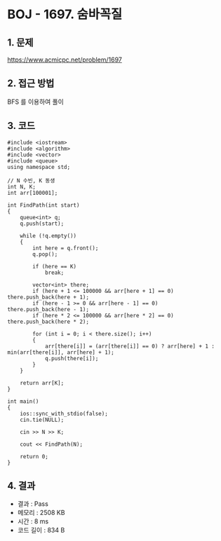 # BOJ - 1697. 숨바꼭질

## 1. 문제  
https://www.acmicpc.net/problem/1697
## 2. 접근 방법  
BFS 를 이용하여 풀이
## 3. 코드  
```
#include <iostream>
#include <algorithm>
#include <vector>
#include <queue>
using namespace std;

// N 수빈, K 동생
int N, K;
int arr[100001];

int FindPath(int start)
{
	queue<int> q;
	q.push(start);

	while (!q.empty())
	{
		int here = q.front();
		q.pop();

		if (here == K)
			break;

		vector<int> there;
		if (here + 1 <= 100000 && arr[here + 1] == 0)	there.push_back(here + 1);
		if (here - 1 >= 0 && arr[here - 1] == 0)		there.push_back(here - 1);
		if (here * 2 <= 100000 && arr[here * 2] == 0)	there.push_back(here * 2);

		for (int i = 0; i < there.size(); i++)
		{
			arr[there[i]] = (arr[there[i]] == 0) ? arr[here] + 1 : min(arr[there[i]], arr[here] + 1);
			q.push(there[i]);
		}
	}

	return arr[K];
}

int main()
{
	ios::sync_with_stdio(false);
	cin.tie(NULL);

	cin >> N >> K;

	cout << FindPath(N);

	return 0;
}
```
## 4. 결과
- 결과 : Pass
- 메모리 : 2508 KB
- 시간 : 8 ms
- 코드 길이 : 834 B